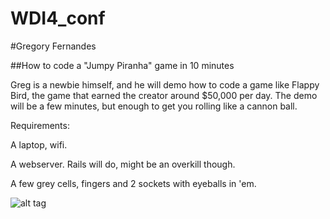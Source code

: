 # WDI4_conf

#Gregory Fernandes

##How to code a "Jumpy Piranha" game in 10 minutes

Greg is a newbie himself, and he will demo how to code a game like Flappy Bird, the game that earned the creator around $50,000 per day. The demo will be a few minutes, but enough to get you rolling like a cannon ball.

Requirements:

A laptop, wifi.

A webserver. Rails will do, might be an overkill though.

A few grey cells, fingers and 2 sockets with eyeballs in 'em.

![alt tag](http://static1.squarespace.com/static/51b63587e4b06e9f0987f4e3/t/51c30853e4b097ff213c02bf/1371736148029/piranha-copia.jpg)

